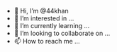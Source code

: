 - 👋 Hi, I’m @44khan
- 👀 I’m interested in ...
- 🌱 I’m currently learning ...
- 💞️ I’m looking to collaborate on ...
- 📫 How to reach me ...

<!---
44khan/44khan is a ✨ special ✨ repository because its `README.md` (this file) appears on your GitHub profile.
You can click the Preview link to take a look at your changes.
--->

